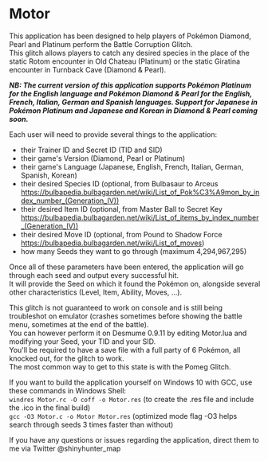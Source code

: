 # Motor
This application has been designed to help players of Pokémon Diamond, Pearl and Platinum perform the Battle Corruption Glitch.  
This glitch allows players to catch any desired species in the place of the static Rotom encounter in Old Chateau (Platinum) or the static Giratina encounter in Turnback Cave (Diamond & Pearl).  

***NB: The current version of this application supports Pokémon Platinum for the English language and Pokémon Diamond & Pearl for the English, French, Italian, German and Spanish languages. Support for Japanese in Pokémon Platinum and Japanese and Korean in Diamond & Pearl coming soon.***  

Each user will need to provide several things to the application:  

- their Trainer ID and Secret ID (TID and SID)  
- their game's Version (Diamond, Pearl or Platinum)  
- their game's Language (Japanese, English, French, Italian, German, Spanish, Korean)  
- their desired Species ID (optional, from Bulbasaur to Arceus https://bulbapedia.bulbagarden.net/wiki/List_of_Pok%C3%A9mon_by_index_number_(Generation_IV))  
- their desired Item ID (optional, from Master Ball to Secret Key https://bulbapedia.bulbagarden.net/wiki/List_of_items_by_index_number_(Generation_IV))  
- their desired Move ID (optional, from Pound to Shadow Force https://bulbapedia.bulbagarden.net/wiki/List_of_moves)  
- how many Seeds they want to go through (maximum 4,294,967,295)  

Once all of these parameters have been entered, the application will go through each seed and output every successful hit.  
It will provide the Seed on which it found the Pokémon on, alongside several other characteristics (Level, Item, Ability, Moves, ...).  

This glitch is not guaranteed to work on console and is still being troubleshot on emulator (crashes sometimes before showing the battle menu, sometimes at the end of the battle).  
You can however perform it on Desmume 0.9.11 by editing Motor.lua and modifying your Seed, your TID and your SID.  
You'll be required to have a save file with a full party of 6 Pokémon, all knocked out, for the glitch to work.  
The most common way to get to this state is with the Pomeg Glitch.  

If you want to build the application yourself on Windows 10 with GCC, use these commands in Windows Shell:  
``windres Motor.rc -O coff -o Motor.res`` (to create the .res file and include the .ico in the final build)  
``gcc -O3 Motor.c -o Motor Motor.res`` (optimized mode flag -O3 helps search through seeds 3 times faster than without)  

If you have any questions or issues regarding the application, direct them to me via Twitter @shinyhunter_map

